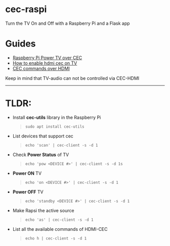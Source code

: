 # cec-raspi
Turn the TV On and Off with a Raspberry Pi and a Flask app

# Guides

  - [Raspberry Pi Power TV over CEC](https://www.linuxuprising.com/2019/07/raspberry-pi-power-on-off-tv-connected.html)
  - [How to enable hdmi cec on TV](https://www.howtogeek.com/207186/how-to-enable-hdmi-cec-on-your-tv-and-why-you-should/)
  - [CEC commands over HDMI](https://elinux.org/CEC_(Consumer_Electronics_Control)_over_HDMI)

Keep in mind that TV-audio can not be controlled via CEC-HDMI

---

# TLDR:

- Install **cec-utils** library in the Raspberry Pi
  >`sudo apt install cec-utils`

- List devices that support cec
  >`echo 'scan' | cec-client -s -d 1`

- Check **Power Status** of TV
  >`echo 'pow <DEVICE #>' | cec-client -s -d 1s`

- **Power ON** TV
  >`echo 'on <DEVICE #>' | cec-client -s -d 1`

- **Power OFF** TV
  >`echo 'standby <DEVICE #>' | cec-client -s -d 1`

- Make Rapsi the active source
  >`echo 'as' | cec-client -s -d 1`

- List all the available commands of HDMI-CEC
  >`echo h | cec-client -s -d 1`
 
 
 
